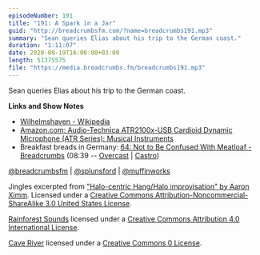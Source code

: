 ```yaml
---
episodeNumber: 191
title: "191: A Spark in a Jar"
guid: "http://breadcrumbsfm.com/?name=breadcrumbs191.mp3"
summary: "Sean queries Elias about his trip to the German coast."
duration: "1:11:07"
date: 2020-09-19T16:00:00+03:00
length: 51375575
file: "https://media.breadcrumbs.fm/breadcrumbs191.mp3"
---
```

Sean queries Elias about his trip to the German coast.

**Links and Show Notes**
- [Wilhelmshaven - Wikipedia](https://en.wikipedia.org/wiki/Wilhelmshaven?wprov=sfti1)
- [Amazon.com: Audio-Technica ATR2100x-USB Cardioid Dynamic Microphone (ATR Series): Musical Instruments](https://www.amazon.com/dp/B07ZPBFVKK/?tag=breadcrumbsfm-20)
- Breakfast breads in Germany: [64: Not to Be Confused With Meatloaf - Breadcrumbs](http://breadcrumbsfm.com/?name=breadcrumbs64.mp3) (08:39 -- [Overcast](https://overcast.fm/+Llyq_4ERg/08:39) | [Castro](https://castro.fm/episode/eJuaNV#08:39))

[@breadcrumbsfm](https://twitter.com/breadcrumbsfm) | [@splunsford](https://twitter.com/splunsford) | [@muffinworks](https://twitter.com/muffinworks)

Jingles excerpted from ["Halo-centric Hang/Halo improvisation" by Aaron Ximm](http://freemusicarchive.org/music/aaron_ximm/handpans_and_the_hang/). Licensed under a [Creative Commons Attribution-Noncommercial-ShareAlike 3.0 United States License](http://creativecommons.org/licenses/by-nc-sa/3.0/us/).

[Rainforest Sounds](http://www.orangefreesounds.com/rainforest-sounds/) licensed under a [Creative Commons Attribution 4.0 International License](http://creativecommons.org/licenses/by/4.0/).

[Cave River](https://freesound.org/people/jpdeglet69/sounds/130368/) licensed under a [Creative Commons 0 License](http://creativecommons.org/publicdomain/zero/1.0/).